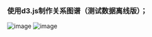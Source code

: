 ### 使用d3.js制作关系图谱（测试数据离线版）；
![image](https://user-images.githubusercontent.com/19907991/222397165-5fc7d48a-a4c2-4d7d-a4ee-e3d4b6607f6f.png)
![image](https://user-images.githubusercontent.com/19907991/222397383-4f492887-7251-4d29-99a0-7d899262f1be.png)
